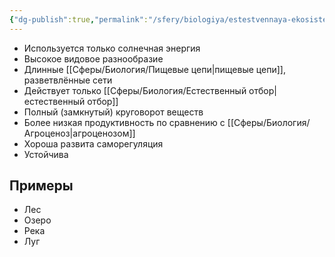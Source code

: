 ```yaml
---
{"dg-publish":true,"permalink":"/sfery/biologiya/estestvennaya-ekosistema/","tags":["Экология"]}
---
```


- Используется только солнечная энергия 
- Высокое видовое разнообразие 
- Длинные [[Сферы/Биология/Пищевые цепи\|пищевые цепи]], разветвлённые сети 
- Действует только [[Сферы/Биология/Естественный отбор\|естественный отбор]]
- Полный (замкнутый) круговорот веществ 
- Более низкая продуктивность по сравнению с [[Сферы/Биология/Агроценоз\|агроценозом]] 
- Хороша развита саморегуляция 
- Устойчива
## Примеры 
- Лес 
- Озеро
- Река 
- Луг